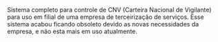 Sistema completo para controle de CNV (Carteira Nacional de Vigilante) para uso em filial de uma empresa de terceirização de serviços. Esse sistema acabou ficando obsoleto devido as novas necessidades da empresa, e não esta mais em uso atualmente.
